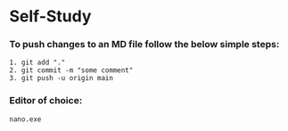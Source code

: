 # Self-Study

### To push changes to an MD file follow the below simple steps:

```
1. git add "."
2. git commit -m "some comment"
3. git push -u origin main 
```
### Editor of choice:

```nano.exe```
